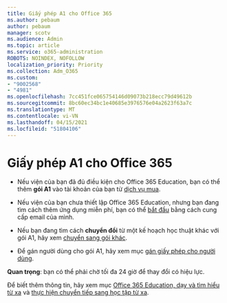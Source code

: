 ```yaml
---
title: Giấy phép A1 cho Office 365
ms.author: pebaum
author: pebaum
manager: scotv
ms.audience: Admin
ms.topic: article
ms.service: o365-administration
ROBOTS: NOINDEX, NOFOLLOW
localization_priority: Priority
ms.collection: Adm_O365
ms.custom:
- "9002568"
- "4981"
ms.openlocfilehash: 7cc451fce065754146d09073b218ecc79d49612b
ms.sourcegitcommit: 8bc60ec34bc1e40685e3976576e04a2623f63a7c
ms.translationtype: MT
ms.contentlocale: vi-VN
ms.lasthandoff: 04/15/2021
ms.locfileid: "51804106"
---
```

# <a name="a1-license-for-office-365"></a>Giấy phép A1 cho Office 365

- Nếu viện của bạn đã đủ điều kiện cho Office 365 Education, bạn có thể thêm **gói A1** vào tài khoản của bạn từ [dịch vụ mua](https://docs.microsoft.com/microsoft-365/commerce/buy-another-subscription#buy-another-subscription).

- Nếu viện của bạn chưa thiết lập Office 365 Education, nhưng bạn đang tìm cách thêm ứng dụng miễn phí, bạn có thể [bắt đầu](https://www.microsoft.com/education/products/office) bằng cách cung cấp email của mình.

- Nếu bạn đang tìm cách **chuyển đổi** từ một kế hoạch học thuật khác với gói A1, hãy xem [chuyển sang gói khác](https://docs.microsoft.com/microsoft-365/commerce/subscriptions/switch-plans-manually).

- Để gán người dùng cho gói A1, hãy xem mục [gán giấy phép cho người dùng](https://docs.microsoft.com/microsoft-365/admin/manage/assign-licenses-to-users).

**Quan trọng**: bạn có thể phải chờ tối đa 24 giờ để thay đổi có hiệu lực.

Để biết thêm thông tin, hãy xem mục [Office 365 Education, dạy và tìm hiểu từ xa](https://support.office.com/article/remote-teaching-and-learning-in-office-365-education-f651ccae-7b65-478b-8366-51bb884025c4) và [thực hiện chuyển tiếp sang học tập từ xa](https://www.microsoft.com/education/remote-learning).
